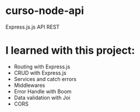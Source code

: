 # curso-node-api

Express.js.js API REST

# I learned with this project:
- Routing with Express.js
- CRUD with Express.js
- Services and catch errors
- Middlewares
- Error Handle with Boom
- Data validation with Joi
- CORS
